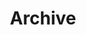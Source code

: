 ---
title: Archive
description: archive archive archive
header_img: /img/road-bg.jpg
short: true
---